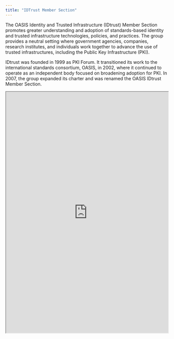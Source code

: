```yaml
---
title: "IDTrust Member Section"
---
```


The OASIS Identity and Trusted Infrastructure (IDtrust) Member Section promotes greater understanding and adoption of standards-based identity and trusted infrastructure technologies, policies, and practices. The group provides a neutral setting where government agencies, companies, research institutes, and individuals work together to advance the use of trusted infrastructures, including the Public Key Infrastructure (PKI).

IDtrust was founded in 1999 as PKI Forum. It transitioned its work to the international standards consortium, OASIS, in 2002, where it continued to operate as an independent body focused on broadening adoption for PKI. In 2007, the group expanded its charter and was renamed the OASIS IDtrust Member Section.

<iframe height="750" width="100%" src="https://ewelton.github.io/ktest/wiki.html#IDTrust%20Member%20Section"></iframe>

